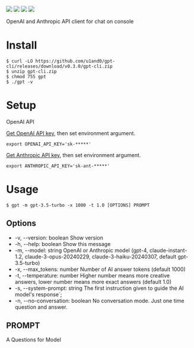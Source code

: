 <img src="https://img.shields.io/badge/version-v0.3.2-FF7777.svg"></img>
<img src="https://img.shields.io/badge/LICENSE-MIT-3388FF.svg"></img>
<img src="https://shield.deno.dev/deno/%5E1.39"></img>
<img src="https://github.com/u1and0/gpt-cli/actions/workflows/deno.yml/badge.svg"></img>

OpenAI and Anthropic API client for chat on console

# Install

```
$ curl -LO https://github.com/u1and0/gpt-cli/releases/download/v0.3.0/gpt-cli.zip
$ unzip gpt-cli.zip
$ chmod 755 gpt
$ ./gpt -v
```

# Setup
OpenAI API

[Get OpenAI API key](https://platform.openai.com/api-keys), then set environment argument.

```
export OPENAI_API_KEY='sk-*****'
```

[Get Anthropic API key](https://console.anthropic.com/login?returnTo=%2F), then set environment argument.

```
export ANTHROPIC_API_KEY='sk-ant-*****'
```

# Usage

```
$ gpt -m gpt-3.5-turbo -x 1000 -t 1.0 [OPTIONS] PROMPT
```

## Options

* -v, --version: boolean   Show version
* -h, --help: boolean   Show this message
* -m, --model: string OpenAI or Anthropic model (gpt-4, claude-instant-1.2, claude-3-opus-20240229, claude-3-haiku-20240307, default gpt-3.5-turbo)
* -x, --max\_tokens: number Number of AI answer tokens (default 1000)
* -t, --temperature: number Higher number means more creative answers, lower number means more exact answers (default 1.0)
* -s, --system-prompt: string The first instruction given to guide the AI model's response`;
* -n, --no-conversation: boolean   No conversation mode. Just one time question and answer.

## PROMPT
A Questions for Model
